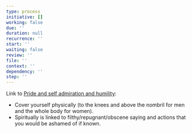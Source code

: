 ```yaml
---
type: process
initiative: []
working: false
due: ''
duration: null
recurrence: ''
start: ''
waiting: false
review: ''
file: ''
context: ''
dependency: ''
step: ''
---
```


Link to [Pride and self admiration and humility](docs/sidebar1/Initiatives/bad%20traits/Pride%20and%20self%20admiration%20and%20humility.md):

* Cover yourself physically (to the knees and above the nombril for men and the whole body for women).
* Spiritually is linked to filthy/repugnant/obscene saying and actions that you would be ashamed of if known.